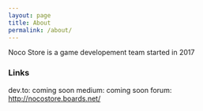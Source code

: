 ```yaml
---
layout: page
title: About
permalink: /about/
---
```


Noco Store is a game developement team started in 2017

### Links

dev.to: coming soon
medium: coming soon
forum: http://nocostore.boards.net/
